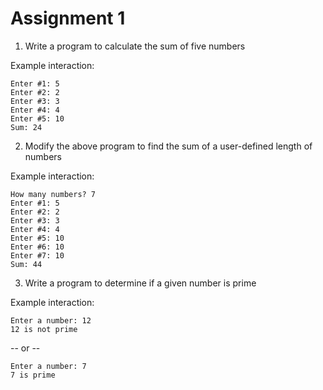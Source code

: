 Assignment 1
============

1. Write a program to calculate the sum of five numbers

Example interaction:

    Enter #1: 5
    Enter #2: 2
    Enter #3: 3
    Enter #4: 4
    Enter #5: 10
    Sum: 24

2. Modify the above program to find the sum of a user-defined length of numbers

Example interaction:

    How many numbers? 7
    Enter #1: 5
    Enter #2: 2
    Enter #3: 3
    Enter #4: 4
    Enter #5: 10
    Enter #6: 10
    Enter #7: 10
    Sum: 44

3. Write a program to determine if a given number is prime

Example interaction:

    Enter a number: 12
    12 is not prime

-- or --

    Enter a number: 7
    7 is prime
